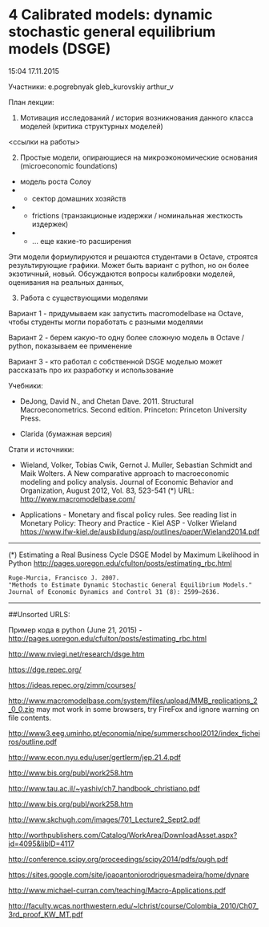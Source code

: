 
4 Calibrated models: dynamic stochastic general equilibrium models (DSGE)
=========================================================================

15:04 17.11.2015

Участники:
  e.pogrebnyak
  gleb_kurovskiy
  arthur_v


План лекции:

1. Мотивация исследований / история возникнования данного класса моделей (критика структурных моделей)

  <ссылки на работы>

2. Простые модели, опирающиеся на микроэкономические основания (microeconomic foundations)

  - модель роста Солоу
  - + сектор домашних хозяйств 
  - + frictions (транзакционые издержки / номинальная жесткость издержек)
  - + ... еще какие-то расширения

  Эти модели формулируются и решаются студентами в Octave, строятся результирующие графики. 
  Может быть вариант с python, но он более экзотичный, новый. 
  Обсуждаются вопросы калибровки моделей, оценивания на реальных данных, 

3. Работа с существующими моделями

Вариант 1 - придумываем как запустить macromodelbase на Octave, чтобы студенты могли поработать с разными моделями

Вариант 2 - берем какую-то одну более сложную модель в Octave / python, показываем ее применение 

Вариант 3 - кто работал с собственной DSGE моделью может рассказать про их разработку и использование



Учебники:

-   DeJong, David N., and Chetan Dave. 2011.
    Structural Macroeconometrics. Second edition.
    Princeton: Princeton University Press.

-   Clarida (бумажная версия)
   

Стати и источники:

-   Wieland, Volker,  Tobias Cwik, Gernot J. Muller, Sebastian Schmidt and Maik Wolters. A New comparative approach 
    to macroeconomic modeling and policy analysis. Journal of Economic Behavior and Organization, August 2012, 
    Vol. 83, 523-541 
(*) URL: http://www.macromodelbase.com/

-   Applications -  Monetary and fiscal policy rules.  See reading list in 
    Monetary Policy: Theory and Practice - Kiel ASP - Volker Wieland 
    https://www.ifw-kiel.de/ausbildung/asp/outlines/paper/Wieland2014.pdf

---------------------------------------------------------------------------------

(*) Estimating a Real Business Cycle DSGE Model by Maximum Likelihood in Python
    http://pages.uoregon.edu/cfulton/posts/estimating_rbc.html


    Ruge-Murcia, Francisco J. 2007.
    "Methods to Estimate Dynamic Stochastic General Equilibrium Models."
    Journal of Economic Dynamics and Control 31 (8): 2599–2636.

---------------------------------------------------------------------------------

##Unsorted URLS:

Пример кода в python (June 21, 2015) - http://pages.uoregon.edu/cfulton/posts/estimating_rbc.html

http://www.nviegi.net/research/dsge.htm

https://dge.repec.org/

https://ideas.repec.org/zimm/courses/

<http://www.macromodelbase.com/system/files/upload/MMB_replications_2_0_0.zip> may mot work in 
some browsers, try FireFox and ignore warning on file contents.

http://www3.eeg.uminho.pt/economia/nipe/summerschool2012/index_ficheiros/outline.pdf

http://www.econ.nyu.edu/user/gertlerm/jep.21.4.pdf

http://www.bis.org/publ/work258.htm

http://www.tau.ac.il/~yashiv/ch7_handbook_christiano.pdf

http://www.bis.org/publ/work258.htm

http://www.skchugh.com/images/701_Lecture2_Sept2.pdf

http://worthpublishers.com/Catalog/WorkArea/DownloadAsset.aspx?id=4095&libID=4117

http://conference.scipy.org/proceedings/scipy2014/pdfs/pugh.pdf

https://sites.google.com/site/joaoantoniorodriguesmadeira/home/dynare

http://www.michael-curran.com/teaching/Macro-Applications.pdf

http://faculty.wcas.northwestern.edu/~lchrist/course/Colombia_2010/Ch07_3rd_proof_KW_MT.pdf
